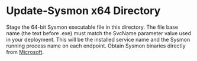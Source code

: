 # Update-Sysmon x64 Directory
Stage the 64-bit Sysmon executable file in this directory. The file base name (the text before .exe) must match the SvcName parameter value used in your deployment. This will be the installed service name and the Sysmon running process name on each endpoint. Obtain Sysmon binaries directly from [Microsoft](https://docs.microsoft.com/en-us/sysinternals/downloads/sysmon).